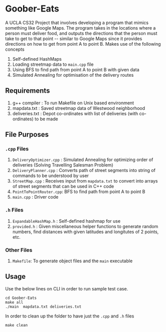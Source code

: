 # Goober-Eats
A UCLA CS32 Project that involves developing a program that mimics something like Google Maps.
The program takes in the locations where a person must deliver food, and outputs the directions that the person must take to get to that point -- similar to Google Maps since it provides directions on how to get from point A to point B.
Makes use of the following concepts
1. Self-defined HashMaps
2. Loading streetmap data to `main.cpp` file
3. Using BFS to find path from point A to point B with given data
4. Simulated Annealing for optimisation of the delivery routes

## Requirements

1. g++ compiler   : To run Makefile on Unix based environment
2. mapdata.txt    : Saved streetmap data of Westwood neighborhood
3. deliveries.txt : Depot co-ordinates with list of deliveries (with co-ordinates) to be made 
   
## File Purposes

### `.cpp` Files

1. `DeliveryOptimizer.cpp` : Simulated Annealing for optimizing order of deliveries (Solving Travelling Salesman Problem)
2. `DeliveryPlanner.cpp`   : Converts path of street segments into string of commands to be understood by user
3. `StreetMap.cpp`         : Receives input from `mapdata.txt` to convert into arrays of street segments that can be used in C++ code
4. `PointToPointRouter.cpp`: BFS to find path from point A to point B
5. `main.cpp`              : Driver code

### `.h` Files

1. `ExpandableHashMap.h` : Self-defined hashmap for use 
2. `provided.h`          : Given miscellaneous helper functions to generate random numbers, find distances with given latitudes and longitutes of 2 points, etc.

### Other Files

1. `Makefile`: To generate object files and the `main` executable

## Usage

Use the below lines on CLI in order to run sample test case.

```
cd Goober-Eats
make all
./main  mapdata.txt deliveries.txt
```

In order to clean up the folder to have just the `.cpp` and `.h` files
```
make clean
```
